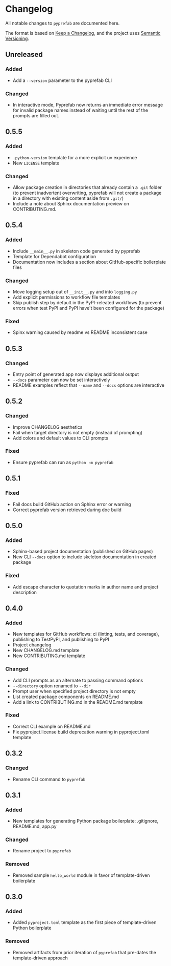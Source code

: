 # Changelog

All notable changes to `pyprefab` are documented here.

The format is based on [Keep a Changelog](https://keepachangelog.com), and the
project uses [Semantic Versioning](https://semver.org/).

## Unreleased

### Added

- Add a `--version` parameter to the pyprefab CLI

### Changed

- In interactive mode, Pyprefab now returns an immediate error message
  for invalid package names instead of waiting until the rest of the prompts
  are filled out.

## 0.5.5

### Added

- `.python-version` template for a more explicit uv experience
- New `LICENSE` template

### Changed

- Allow package creation in directories that already contain a `.git` folder
  (to prevent inadvertent overwriting, pyprefab will not create a package in
  a directory with existing content aside from `.git/`)
- Include a note about Sphinx documentation preview on CONTRIBUTING.md.

## 0.5.4

### Added

- Include `__main__.py` in skeleton code generated by pyprefab
- Template for Dependabot configuration
- Documentation now includes a section about GitHub-specific boilerplate files

### Changed

- Move logging setup out of `__init__.py` and into `logging.py`
- Add explicit permissions to workflow file templates
- Skip publish step by default in the PyPI-releated workflows
  (to prevent errors when test PyPI and PyPI have't been configured for the package)

### Fixed

- Spinx warning caused by readme vs README inconsistent case

## 0.5.3

### Changed

- Entry point of generated app now displays additional output
- `--docs` parameter can now be set interactively
- README examples reflect that `--name` and `--docs` options are interactive

## 0.5.2

### Changed

- Improve CHANGELOG aesthetics
- Fail when target directory is not empty (instead of prompting)
- Add colors and default values to CLI prompts

### Fixed

- Ensure pyprefab can run as `python -m pyprefab`

## 0.5.1

### Fixed

- Fail docs build GitHub action on Sphinx error or warning
- Correct pyprefab version retrieved during doc build

## 0.5.0

### Added

- Sphinx-based project documentation (published on GitHub pages)
- New CLI `--docs` option to include skeleton documentation in created package

### Fixed

- Add escape character to quotation marks in author name and project description

## 0.4.0

### Added

- New templates for GitHub workflows: ci (linting, tests, and coverage),
  publishing to TestPyPI, and publishing to PyPI
- Project changelog
- New CHANGELOG.md template
- New CONTRIBUTING.md template

### Changed

- Add CLI prompts as an alternate to passing command options
- `--directory` option renamed to `--dir`
- Prompt user when specified project directory is not empty
- List created package components on README.md
- Add a link to CONTRIBUTING.md in the README.md template

### Fixed

- Correct CLI example on README.md
- Fix pyproject.license build deprecation warning in pyproject.toml template

## 0.3.2

### Changed

- Rename CLI command to `pyprefab`

## 0.3.1

### Added

- New templates for generating Python package boilerplate: .gitignore,
  README.md, app.py

### Changed

- Rename project to `pyprefab`

### Removed

- Removed sample `hello_world` module in favor of template-driven boilerplate

## 0.3.0

### Added

- Added `pyproject.toml` template as the first piece of template-driven Python
  boilerplate

### Removed

- Removed artifacts from prior iteration of `pyprefab` that pre-dates the
  template-driven approach

